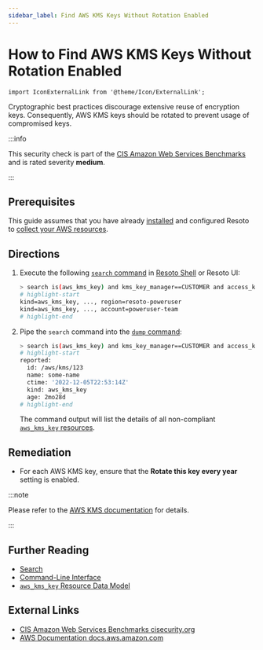 ```yaml
---
sidebar_label: Find AWS KMS Keys Without Rotation Enabled
---
```


# How to Find AWS KMS Keys Without Rotation Enabled

```mdx-code-block
import IconExternalLink from '@theme/Icon/ExternalLink';
```

Cryptographic best practices discourage extensive reuse of encryption keys. Consequently, AWS KMS keys should be rotated to prevent usage of compromised keys.

:::info

This security check is part of the [CIS Amazon Web Services Benchmarks](https://cisecurity.org/benchmark/amazon_web_services) and is rated severity **medium**.

:::

## Prerequisites

This guide assumes that you have already [installed](../../../getting-started/install-resoto/index.md) and configured Resoto to [collect your AWS resources](../../../how-to-guides/data-sources/collect-aws-resource-data.md).

## Directions

1. Execute the following [`search` command](../../../reference/cli/search-commands/search.md) in [Resoto Shell](../../../reference/components/shell.md) or Resoto UI:

   ```bash
   > search is(aws_kms_key) and kms_key_manager==CUSTOMER and access_key_status=Enabled and kms_key_rotation_enabled=false
   # highlight-start
   ​kind=aws_kms_key, ..., region=resoto-poweruser
   ​kind=aws_kms_key, ..., account=poweruser-team
   # highlight-end
   ```

2. Pipe the `search` command into the [`dump` command](../../../reference/cli/format-commands/dump.md):

   ```bash
   > search is(aws_kms_key) and kms_key_manager==CUSTOMER and access_key_status=Enabled and kms_key_rotation_enabled=false | dump
   # highlight-start
   ​reported:
   ​  id: /aws/kms/123
   ​  name: some-name
   ​  ctime: '2022-12-05T22:53:14Z'
   ​  kind: aws_kms_key
   ​  age: 2mo28d
   # highlight-end
   ```

   The command output will list the details of all non-compliant [`aws_kms_key` resources](../../../reference/data-models/aws.md#aws_kms_key).

## Remediation

- For each AWS KMS key, ensure that the **Rotate this key every year** setting is enabled.

:::note

Please refer to the [AWS KMS documentation](https://docs.aws.amazon.com/kms/latest/developerguide/rotate-keys.html) for details.

:::

## Further Reading

- [Search](../../../reference/search/index.md)
- [Command-Line Interface](../../../reference/cli/index.md)
- [`aws_kms_key` Resource Data Model](../../../reference/data-models/aws.md#aws_kms_key)

## External Links

- [CIS Amazon Web Services Benchmarks <span class="badge badge--secondary" aria-hidden="true">cisecurity.org <IconExternalLink width="10" height="10" /></span>](https://cisecurity.org/benchmark/amazon_web_services)
- [AWS Documentation <span class="badge badge--secondary" aria-hidden="true">docs.aws.amazon.com <IconExternalLink width="10" height="10" /></span>](https://docs.aws.amazon.com/kms/latest/developerguide/rotate-keys.html)
